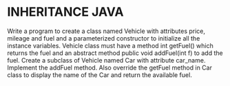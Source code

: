 # INHERITANCE JAVA
Write a program to create a class named Vehicle with attributes price, mileage and fuel and a parameterized constructor to initialize all the instance variables. Vehicle class must have a method int getFuel() which returns the fuel and an abstract method public void addFuel(int f) to add the fuel. 
Create a subclass of Vehicle named Car with attribute car_name. Implement the addFuel method. Also override the getFuel method in Car class to display the name of the Car and return the available fuel. 
